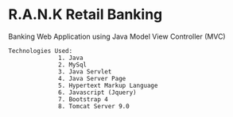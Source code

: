 # R.A.N.K Retail Banking


Banking Web Application using Java Model View Controller (MVC)


    Technologies Used:  
                  1. Java
                  2. MySql
                  3. Java Servlet
                  4. Java Server Page
                  5. Hypertext Markup Language
                  6. Javascript (Jquery)
                  7. Bootstrap 4
                  8. Tomcat Server 9.0
